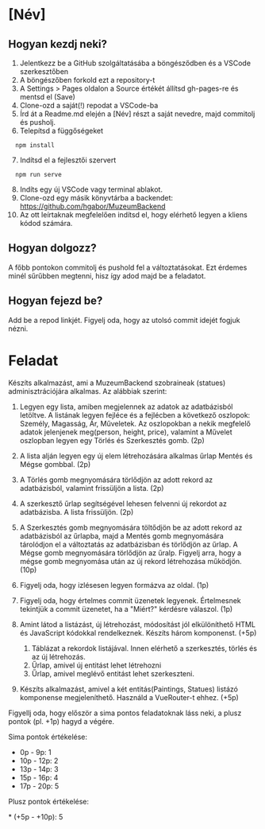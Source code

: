 # [Név]

## Hogyan kezdj neki?

1. Jelentkezz be a GitHub szolgáltatásába a böngésződben és a VSCode szerkesztőben
2. A böngészőben forkold ezt a repository-t
3. A Settings > Pages oldalon a Source értékét állítsd gh-pages-re és mentsd el (Save)
4. Clone-ozd a saját(!) repodat a VSCode-ba
5. Írd át a Readme.md elején a [Név] részt a saját nevedre, majd commitolj és pusholj.
6. Telepítsd a függőségeket
```
  npm install
```
7. Indítsd el a fejlesztői szervert
```
  npm run serve
```
8. Indíts egy új VSCode vagy terminal ablakot.
9. Clone-ozd egy másik könyvtárba a backendet: https://github.com/hgabor/MuzeumBackend
10. Az ott leírtaknak megfelelően indítsd el, hogy elérhető legyen a kliens kódod számára.

## Hogyan dolgozz?

A főbb pontokon commitolj és pushold fel a változtatásokat. Ezt érdemes minél sűrűbben megtenni, hisz így adod majd be a feladatot.

## Hogyan fejezd be?

Add be a repod linkjét. Figyelj oda, hogy az utolsó commit idejét fogjuk nézni.

# Feladat

Készíts alkalmazást, ami a MuzeumBackend szobraineak (statues) adminisztrációjára alkalmas. Az alábbiak szerint:

1. Legyen egy lista, amiben megjelennek az adatok az adatbázisból letöltve. A listának legyen fejléce és a fejlécben a következő oszlopok: Személy, Magasság, Ár, Műveletek. Az oszlopokban a nekik megfelelő adatok jelenjenek meg(person, height, price), valamint a Művelet oszlopban legyen egy Törlés és Szerkesztés gomb. (2p)

2. A lista alján legyen egy új elem létrehozására alkalmas űrlap Mentés és Mégse gombbal. (2p)

3. A Törlés gomb megnyomására törlődjön az adott rekord az adatbázisból, valamint frissüljön a lista. (2p)

4. A szerkesztő űrlap segítségével lehesen felvenni új rekordot az adatbázisba. A lista frissüljön. (2p)

5. A Szerkesztés gomb megnyomására töltődjön be az adott rekord az adatbázisból az űrlapba, majd a Mentés gomb megnyomására tárolódjon el a változtatás az adatbázisban és törlődjön az űrlap. A Mégse gomb megnyomására törlődjön az űralp. Figyelj arra, hogy a mégse gomb megnyomása után az új rekord létrehozása működjön. (10p)

6. Figyelj oda, hogy izlésesen legyen formázva az oldal. (1p)

7. Figyelj oda, hogy értelmes commit üzenetek legyenek. Értelmesnek tekintjük a commit üzenetet, ha a "Miért?" kérdésre válaszol. (1p)

8. Amint látod a listázást, új létrehozást, módosítást jól elkülöníthető HTML és JavaScript kódokkal rendelkeznek. Készíts három komponenst. (+5p)
    1. Táblázat a rekordok listájával. Innen elérhető a szerkesztés, törlés és az új létrehozás.
    2. Űrlap, amivel új entitást lehet létrehozni
    3. Űrlap, amivel meglévő entitást lehet szerkeszteni.

9. Készíts alkalmazást, amivel a két entitás(Paintings, Statues) listázó komponense megjeleníthető. Használd a VueRouter-t ehhez. (+5p)

Figyellj oda, hogy először a sima pontos feladatoknak láss neki, a plusz pontok (pl. +1p) hagyd a végére.

Sima pontok értékelése:
*  0p -  9p: 1
* 10p - 12p: 2
* 13p - 14p: 3
* 15p - 16p: 4
* 17p - 20p: 5

Plusz pontok értékelése:

* (+5p - +10p): 5
